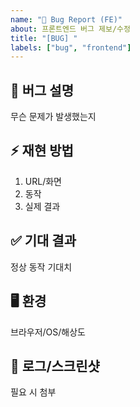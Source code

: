 ```yaml
---
name: "🐞 Bug Report (FE)"
about: 프론트엔드 버그 제보/수정
title: "[BUG] "
labels: ["bug", "frontend"]
---
```


## 📌 버그 설명
무슨 문제가 발생했는지

## ⚡ 재현 방법
1) URL/화면
2) 동작
3) 실제 결과

## ✅ 기대 결과
정상 동작 기대치

## 🖥 환경
브라우저/OS/해상도

## 📎 로그/스크린샷
필요 시 첨부
